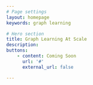 ```yaml
---
# Page settings
layout: homepage
keywords: graph learning

# Hero section
title: Graph Learning At Scale
description: 
buttons:
    - content: Coming Soon
      url: '#'
      external_url: false

---
```


